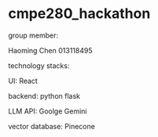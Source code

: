 # cmpe280_hackathon

group member: 

Haoming Chen 013118495


technology stacks:

UI: 
React

backend: 
python flask

LLM API: 
Goolge Gemini

vector database: 
Pinecone
